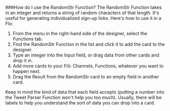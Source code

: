 ###How do I use the RandomStr Function?
The RandomStr Function takes in an integer and returns a string of random characters of that length. It's useful for generating individualized sign-up links. Here's how to use it in a Flo:

1. From the menu in the right-hand side of the designer, select the Functions tab.
2. Find the RandomStr Function in the list and click it to add the card to the designer. 
3. Type an integer into the Input field, or drag data from other cards and drop it in. 
4. Add more cards to your Flõ: Channels, Functions, whatever you want to happen next. 
5. Drag the Result from the RandomStr card to an empty field in another card.  
 
Keep in mind the kind of data that each field accepts (putting a number into the Tweet Parser Function won't help you too much). Usually, there will be labels to help you understand the sort of data you can drop into a card. 